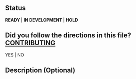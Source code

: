
<!--
  Thanks for contributing!
  Provide a description of your changes below and a general summary in the title
  Please look at the following checklist to ensure that your PR can be accepted quickly:
-->

## Status

**READY | IN DEVELOPMENT | HOLD**

## Did you follow the directions in this file? [CONTRIBUTING](CONTRIBUTING)

YES | NO

## Description (Optional)

<!--- Describe your changes in detail -->
